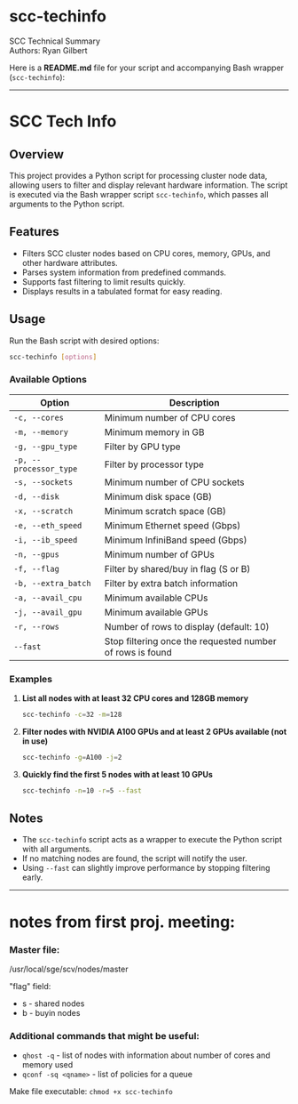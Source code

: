 # scc-techinfo
SCC Technical Summary  
Authors: Ryan Gilbert

Here is a **README.md** file for your script and accompanying Bash wrapper (`scc-techinfo`):

---

# SCC Tech Info  

## Overview  
This project provides a Python script for processing cluster node data, allowing users to filter and display relevant hardware information. The script is executed via the Bash wrapper script `scc-techinfo`, which passes all arguments to the Python script.

## Features  
- Filters SCC cluster nodes based on CPU cores, memory, GPUs, and other hardware attributes.  
- Parses system information from predefined commands.  
- Supports fast filtering to limit results quickly.  
- Displays results in a tabulated format for easy reading.  

## Usage  
Run the Bash script with desired options:  
```bash
scc-techinfo [options]
```  

### Available Options  
| Option | Description |
|--------|-------------|
| `-c, --cores` | Minimum number of CPU cores |
| `-m, --memory` | Minimum memory in GB |
| `-g, --gpu_type` | Filter by GPU type |
| `-p, --processor_type` | Filter by processor type |
| `-s, --sockets` | Minimum number of CPU sockets |
| `-d, --disk` | Minimum disk space (GB) |
| `-x, --scratch` | Minimum scratch space (GB) |
| `-e, --eth_speed` | Minimum Ethernet speed (Gbps) |
| `-i, --ib_speed` | Minimum InfiniBand speed (Gbps) |
| `-n, --gpus` | Minimum number of GPUs |
| `-f, --flag` | Filter by shared/buy in flag (S or B) |
| `-b, --extra_batch` | Filter by extra batch information |
| `-a, --avail_cpu` | Minimum available CPUs |
| `-j, --avail_gpu` | Minimum available GPUs |
| `-r, --rows` | Number of rows to display (default: 10) |
| `--fast` | Stop filtering once the requested number of rows is found |

### Examples  

1. **List all nodes with at least 32 CPU cores and 128GB memory**  
   ```bash
   scc-techinfo -c=32 -m=128
   ```

2. **Filter nodes with NVIDIA A100 GPUs and at least 2 GPUs available (not in use)**  
   ```bash
   scc-techinfo -g=A100 -j=2
   ```

3. **Quickly find the first 5 nodes with at least 10 GPUs**  
   ```bash
   scc-techinfo -n=10 -r=5 --fast
   ```

## Notes  
- The `scc-techinfo` script acts as a wrapper to execute the Python script with all arguments.  
- If no matching nodes are found, the script will notify the user.  
- Using `--fast` can slightly improve performance by stopping filtering early.  





---
# notes from first proj. meeting:

### Master file:
/usr/local/sge/scv/nodes/master  

"flag" field:
- s - shared nodes  
- b - buyin nodes  


### Additional commands that might be useful:

- `qhost -q`  - list of nodes with information about number of cores and memory used
- `qconf -sq <qname>` - list of policies for a queue


Make file executable: `chmod +x scc-techinfo`


